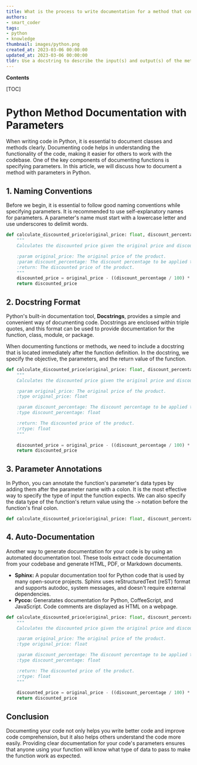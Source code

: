 ```yaml
---
title: What is the process to write documentation for a method that contains one or more parameter(s)?
authors:
- smart_coder
tags:
- python
- knowledge
thumbnail: images/python.png
created_at: 2023-03-06 00:00:00
updated_at: 2023-03-06 00:00:00
tldr: Use a docstring to describe the input(s) and output(s) of the method, including any expected data types or value ranges.
---
```


**Contents**

[TOC]

# Python Method Documentation with Parameters

When writing code in Python, it is essential to document classes and methods clearly. Documenting code helps in understanding the functionality of the code, making it easier for others to work with the codebase. One of the key components of documenting functions is specifying parameters. In this article, we will discuss how to document a method with parameters in Python. 

## 1. Naming Conventions
Before we begin, it is essential to follow good naming conventions while specifying parameters. It is recommended to use self-explanatory names for parameters. A parameter's name must start with a lowercase letter and use underscores to delimit words. 

```python
def calculate_discounted_price(original_price: float, discount_percentage: float) -> float:
    """
    Calculates the discounted price given the original price and discount percentage.

    :param original_price: The original price of the product.
    :param discount_percentage: The discount percentage to be applied to the original price.
    :return: The discounted price of the product.
    """
    discounted_price = original_price - ((discount_percentage / 100) * original_price)
    return discounted_price
```

## 2. Docstring Format
Python's built-in documentation tool, **Docstrings**, provides a simple and convenient way of documenting code. Docstrings are enclosed within triple quotes, and this format can be used to provide documentation for the function, class, module, or package. 

When documenting functions or methods, we need to include a docstring that is located immediately after the function definition. In the docstring, we specify the objective, the parameters, and the return value of the function. 
```python
def calculate_discounted_price(original_price: float, discount_percentage: float) -> float:
    """
    Calculates the discounted price given the original price and discount percentage.

    :param original_price: The original price of the product.
    :type original_price: float

    :param discount_percentage: The discount percentage to be applied to the original price.
    :type discount_percentage: float

    :return: The discounted price of the product.
    :rtype: float
    """
 
    discounted_price = original_price - ((discount_percentage / 100) * original_price)
    return discounted_price
```

## 3. Parameter Annotations
In Python, you can annotate the function's parameter's data types by adding them after the parameter name with a colon. It is the most effective way to specify the type of input the function expects. We can also specify the data type of the function's return value using the `->` notation before the function's final colon. 

```python
def calculate_discounted_price(original_price: float, discount_percentage: float) -> float
```

## 4. Auto-Documentation
Another way to generate documentation for your code is by using an automated documentation tool. These tools extract code documentation from your codebase and generate HTML, PDF, or Markdown documents. 

- **Sphinx:** A popular documentation tool for Python code that is used by many open-source projects. Sphinx uses reStructuredText (reST) format and supports autodoc, system messages, and doesn't require external dependencies.
- **Pycco:** Generatates documentation for Python, CoffeeScript, and JavaScript. Code comments are displayed as HTML on a webpage. 

```python
def calculate_discounted_price(original_price: float, discount_percentage: float) -> float:
    """
    Calculates the discounted price given the original price and discount percentage.

    :param original_price: The original price of the product.
    :type original_price: float

    :param discount_percentage: The discount percentage to be applied to the original price.
    :type discount_percentage: float

    :return: The discounted price of the product.
    :rtype: float
    """
 
    discounted_price = original_price - ((discount_percentage / 100) * original_price)
    return discounted_price

``` 

## Conclusion
Documenting your code not only helps you write better code and improve code comprehension, but it also helps others understand the code more easily. Providing clear documentation for your code's parameters ensures that anyone using your function will know what type of data to pass to make the function work as expected.

